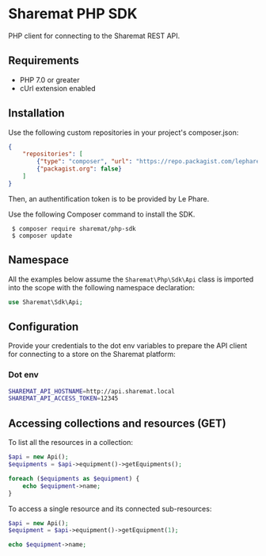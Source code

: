 Sharemat PHP SDK
======================

PHP client for connecting to the Sharemat REST API.

Requirements
------------
- PHP 7.0 or greater
- cUrl extension enabled

Installation
------------

Use the following custom repositories in your project's composer.json:
~~~json
{
    "repositories": [
        {"type": "composer", "url": "https://repo.packagist.com/lephare/"},
        {"packagist.org": false}
    ]
}
~~~

Then, an authentification token is to be provided by Le Phare.

Use the following Composer command to install the SDK.
~~~shell
 $ composer require sharemat/php-sdk
 $ composer update
~~~

Namespace
---------

All the examples below assume the `Sharemat\Php\Sdk\Api` class is imported
into the scope with the following namespace declaration:

~~~php
use Sharemat\Sdk\Api;
~~~


Configuration
-------------

Provide your credentials to the dot env variables to prepare the API client
for connecting to a store on the Sharemat platform:

### Dot env
~~~bash
SHAREMAT_API_HOSTNAME=http://api.sharemat.local
SHAREMAT_API_ACCESS_TOKEN=12345
~~~

Accessing collections and resources (GET)
-----------------------------------------

To list all the resources in a collection:

~~~php
$api = new Api();
$equipments = $api->equipment()->getEquipments();

foreach ($equipments as $equipment) {
	echo $equipment->name;
}
~~~

To access a single resource and its connected sub-resources:

~~~php
$api = new Api();
$equipment = $api->equipment()->getEquipment(1);

echo $equipment->name;
~~~